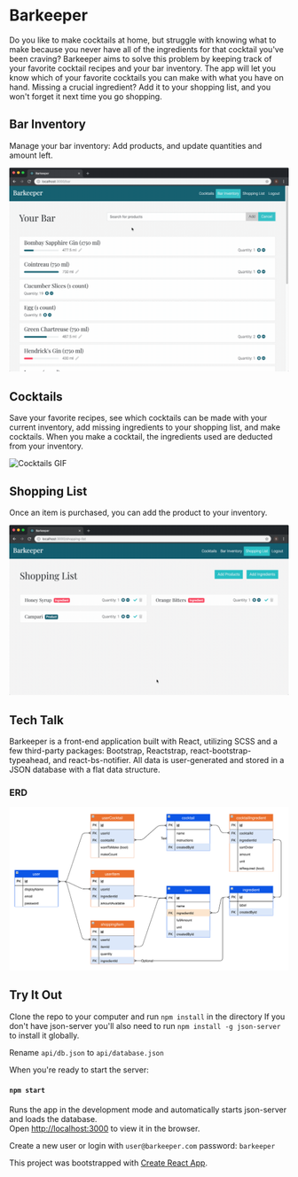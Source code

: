 # Barkeeper
Do you like to make cocktails at home, but struggle with knowing what to make because you never have all of the ingredients for that cocktail you've been craving? Barkeeper aims to solve this problem by keeping track of your favorite cocktail recipes and your bar inventory. The app will let you know which of your favorite cocktails you can make with what you have on hand. Missing a crucial ingredient? Add it to your shopping list, and you won't forget it next time you go shopping.

## Bar Inventory
Manage your bar inventory: Add products, and update quantities and amount left.

![Bar Inventory GIF](https://github.com/scivarolo/barkeeper/blob/master/bar-inventory.gif)

## Cocktails
Save your favorite recipes, see which cocktails can be made with your current inventory, add missing ingredients to your shopping list, and make cocktails. When you make a cocktail, the ingredients used are deducted from your inventory.

![Cocktails GIF](https://github.com/scivarolo/barkeeper/blob/master/cocktails.gif)

## Shopping List
Once an item is purchased, you can add the product to your inventory.

![Shopping list GIF](https://github.com/scivarolo/barkeeper/blob/master/shopping-list.gif)

## Tech Talk
Barkeeper is a front-end application built with React, utilizing SCSS and a few third-party packages: Bootstrap, Reactstrap, react-bootstrap-typeahead, and react-bs-notifier. All data is user-generated and stored in a JSON database with a flat data structure.

### ERD

![Barkeeper ERD](https://github.com/scivarolo/barkeeper/blob/master/barkeeper-erd.png)

## Try It Out

Clone the repo to your computer and run `npm install` in the directory
If you don't have json-server you'll also need to run `npm install -g json-server` to install it globally.

Rename `api/db.json` to `api/database.json`

When you're ready to start the server:
#### `npm start`

Runs the app in the development mode and automatically starts json-server and loads the database.<br>
Open [http://localhost:3000](http://localhost:3000) to view it in the browser.

Create a new user or login with `user@barkeeper.com` password: `barkeeper`

This project was bootstrapped with [Create React App](https://github.com/facebook/create-react-app).
